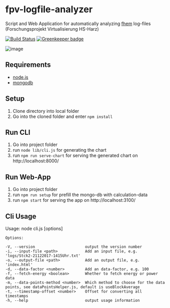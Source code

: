 # fpv-logfile-analyzer

Script and Web Application for automatically analyzing [fhem](https://wiki.fhem.de/wiki/Hauptseite) log-files (Forschungsprojekt Virtualisierung HS-Harz)


[![Build Status](https://travis-ci.org/pinussilvestrus/fpv-logfile-analyzer.svg?branch=master)](https://travis-ci.org/pinussilvestrus/fpv-logfile-analyzer) [![Greenkeeper badge](https://badges.greenkeeper.io/pinussilvestrus/fpv-logfile-analyzer.svg?token=980d1d0322802cec36a63bd342c497f36c155a8629fde870949fb02c5f03f41a&ts=1519317159352)](https://greenkeeper.io/)

![image](https://user-images.githubusercontent.com/9433996/36330967-370742de-136c-11e8-89ed-b115ed3626b7.png)


## Requirements

* [node.js](https://nodejs.org/en/)
* [mongodb](https://www.mongodb.com)

## Setup

1. Clone directory into local folder
2. Go into the cloned folder and enter `npm install`

## Run CLI

1. Go into project folder
2. run `node lib/cli.js` for generating the chart
3. run `npm run serve-chart` for serving the generated chart on http://localhost:8000/

## Run Web-App

1. Go into project folder
2. run `npm run setup` for prefill the mongo-db with calculation-data
3. run `npm start` for serving the app on http://localhost:3100/

## Cli Usage

Usage: node cli.js [options]

    Options:

    -V, --version                      output the version number
    -i, --input-file <path>            Add an input file, e.g. 'logs/Stck2-21122017-1415Uhr.txt'
    -o, --output-file <path>           Add an output file, e.g. 'index.html'
    -d, --data-factor <number>         Add an data-factor, e.g. 100
    -f, --fetch-energy <boolean>       Whether to fetch energy or power data
    -m, --data-points-method <number>  Which method to choose for the data points, see dataPointsHelper.js, default is useBlockAverage
    -t, --timestamp-offset <number>    Offset for converting all timestamps
    -h, --help                         output usage information
